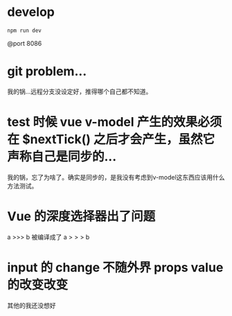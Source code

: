 # develop
```
npm run dev
```
@port 8086

# git problem...
我的锅...远程分支没设定好，推得哪个自己都不知道。
# test 时候 vue v-model 产生的效果必须在 $nextTick() 之后才会产生，虽然它声称自己是同步的...
我的锅，忘了为啥了。确实是同步的，是我没有考虑到v-model这东西应该用什么方法测试。
# Vue 的深度选择器出了问题
a >>> b 被编译成了 a > > > b
# input 的 change 不随外界 props value 的改变改变
其他的我还没想好